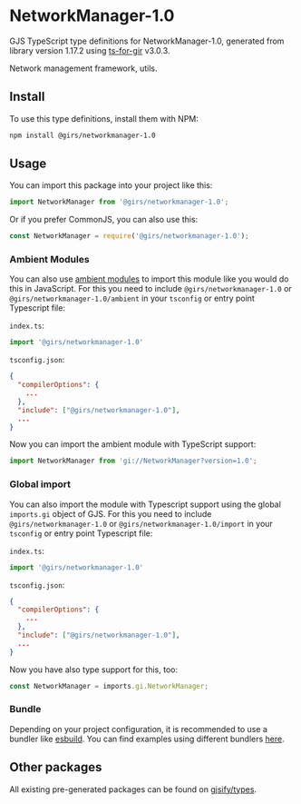 
# NetworkManager-1.0

GJS TypeScript type definitions for NetworkManager-1.0, generated from library version 1.17.2 using [ts-for-gir](https://github.com/gjsify/ts-for-gir) v3.0.3.

Network management framework, utils.

## Install

To use this type definitions, install them with NPM:
```bash
npm install @girs/networkmanager-1.0
```

## Usage

You can import this package into your project like this:
```ts
import NetworkManager from '@girs/networkmanager-1.0';
```

Or if you prefer CommonJS, you can also use this:
```ts
const NetworkManager = require('@girs/networkmanager-1.0');
```

### Ambient Modules

You can also use [ambient modules](https://github.com/gjsify/ts-for-gir/tree/main/packages/cli#ambient-modules) to import this module like you would do this in JavaScript.
For this you need to include `@girs/networkmanager-1.0` or `@girs/networkmanager-1.0/ambient` in your `tsconfig` or entry point Typescript file:

`index.ts`:
```ts
import '@girs/networkmanager-1.0'
```

`tsconfig.json`:
```json
{
  "compilerOptions": {
    ...
  },
  "include": ["@girs/networkmanager-1.0"],
  ...
}
```

Now you can import the ambient module with TypeScript support: 

```ts
import NetworkManager from 'gi://NetworkManager?version=1.0';
```

### Global import

You can also import the module with Typescript support using the global `imports.gi` object of GJS.
For this you need to include `@girs/networkmanager-1.0` or `@girs/networkmanager-1.0/import` in your `tsconfig` or entry point Typescript file:

`index.ts`:
```ts
import '@girs/networkmanager-1.0'
```

`tsconfig.json`:
```json
{
  "compilerOptions": {
    ...
  },
  "include": ["@girs/networkmanager-1.0"],
  ...
}
```

Now you have also type support for this, too:

```ts
const NetworkManager = imports.gi.NetworkManager;
```

### Bundle

Depending on your project configuration, it is recommended to use a bundler like [esbuild](https://esbuild.github.io/). You can find examples using different bundlers [here](https://github.com/gjsify/ts-for-gir/tree/main/examples).

## Other packages

All existing pre-generated packages can be found on [gjsify/types](https://github.com/gjsify/types).

